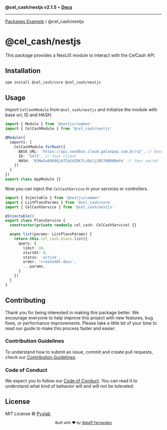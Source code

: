 **@cel_cash/nestjs v2.1.5** • [**Docs**](globals.md)

***

[Packages Example](../../README.md) / @cel\_cash/nestjs

# @cel_cash/nestjs

This package provides a NestJS module to interact with the CelCash API.

## Installation

```bash
npm install @cel_cash/core @cel_cash/nestjs
```

## Usage

Import `CelCashModule` from `@cel_cash/nestjs` and initialize the module with base url, ID and HASH.

```typescript
import { Module } from '@nestjs/common'
import { CelCashModule } from '@cel_cash/nestjs'

@Module({
  imports: [
    CelCashModule.forRoot({
      BASE_URL: 'https://api.sandbox.cloud.galaxpay.com.br/v2', // base url
      ID: '5473', // Your client
      HASH: '83Mw5u8988Qj6fZqS4Z8K7LzOo1j28S706R0BeFe' // Your secret
    })
  ]
})
export class AppModule {}
```

Now you can inject the `CelCashService` in your services or controllers.

```typescript
import { Injectable } from '@nestjs/common'
import { ListPlansParams } from '@cel_cash/core'
import { CelCashService } from '@cel_cash/nestjs'

@Injectable()
export class PlansService {
  constructor(private readonly cel_cash: CelCashService) {}

  async list(params: ListPlansParams) {
    return this.cel_cash.plans.list({
      query: {
        limit: 10,
        startAt: 0,
        status: 'active',
        order: 'createdAt.desc',
        ...params,
      }
    })
  }
}
```

## Contributing

Thank you for being interested in making this package better. We encourage everyone to help improve this project with new features, bug fixes, or performance improvements. Please take a little bit of your time to read our guide to make this process faster and easier.

### Contribution Guidelines

To understand how to submit an issue, commit and create pull requests, check our [Contribution Guidelines](/.github/CONTRIBUTING.md).

### Code of Conduct

We expect you to follow our [Code of Conduct](/.github/CODE_OF_CONDUCT.md). You can read it to understand what kind of behavior will and will not be tolerated.

## License

MIT License © [Pyxlab](https://github.com/Pyxlab)

<div align="center">
  <sub>Built with ❤︎ by <a href="https://github.com/lncitador">Walaff Fernandes</a>
</div>
